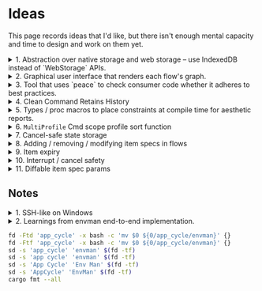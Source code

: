 # Ideas

This page records ideas that I'd like, but there isn't enough mental capacity and time to design and work on them yet.

<details>
<summary>1. Abstraction over native storage and web storage &ndash; use IndexedDB instead of `WebStorage` APIs.</summary>
<div>
</div>
</details>

<details>
<summary>2. Graphical user interface that renders each flow's graph.</summary>
<div>

1. Each item spec is a node.
2. User can select which nodes to run &ndash; these may be a subset of the flow.
3. User can select beginning and ending nodes &ndash; and these can be in reverse order.

    <!--  -->

**Note:** Graphviz is compiled to WASM and published by [hpcc-systems/hpcc-js-wasm](https://github.com/hpcc-systems/hpcc-js-wasm). May be able to use that to render.

[graphviz-visual-editor](https://github.com/magjac/graphviz-visual-editor) is a library that allows basic editing of a graphviz graph. It's not yet developed to a point that is intuitive for users.

</div>
</details>

<details>
<summary>3. Tool that uses `peace` to check consumer code whether it adheres to best practices.</summary>
<div>
</div>
</details>
<details>
<summary>4. Clean Command Retains History</summary>
<div>

End users may want to see what was previously deployed.

If we retain a `${profile}/.history` directory with all previous execution information, it allows:

* Re-attempting clean up.
* Reporting on what was cleaned up.
* Computing costs of all executions

Perhaps we should make the API be, on `visit`, return a list of identifiers for things to clean up.

</div>
</details>
<details>
<summary>5. Types / proc macros to place constraints at compile time for aesthetic reports.</summary>
<div>

* short summary sentences
* 2 ~ 3 sentence paragraphs / word limit


```rust
/// An ID
#[derive(Clone, Debug, PartialEq, Eq)]
pub struct Id<'s>(Cow<'s, str>);

/// Single line description, hard limit of 200 characters.
#[derive(Clone, Debug, PartialEq, Eq)]
pub struct DescShort<'s>(Cow<'s, str>);
```

</div>
</details>
<details>
<summary>6. <code>MultiProfile</code> Cmd scope profile sort function</summary>
<div>

Users may want to sort profiles in the profile directory differently to their alphabetical / lexicographical sorting.

This may be dependent on profile params &ndash; sort env based on env type, last execution time &ndash; profile history.

</div>
</details>

<details>
<summary>7. Cancel-safe state storage</summary>
<div>

When an item spec ensure does multiple writes, there is a possibility of not all of those writes occur during execution:

* user interrupts the execution.
* internet connection drops.
* machine loses power.

In the last case, we cannot safely write state to disk, so a `StateCurrent` discover is needed to bring `StatesSaved` up to date. However, the previous two cases, it is possible for `ItemSpec`s to return `State` that has been partially ensured, without making any further outgoing calls -- i.e. infer `StatesEnsured` based on the successful writes so far.

Note that this places a burden on the `ItemSpec` implementor to return the partial state ensured (which may conflict with keeping the `State` simple), as well as make the `ApplyFns::exec` return value more complex.

The trade off may not be worthwhile.

</div>
</details>

<details>
<summary>8. Adding / removing / modifying item specs in flows</summary>
<div>

Implementors may add/remove/modify item specs in flows.

Peace needs to be designed such that these changes do not cause already-existent flows to not be loadable, i.e. when:

* `states_*.yaml` contains state for which an item spec no longer exists in the flow.
* `states_*.yaml` does not contain state for an item spec that is newly added to the flow.
* `states_*.yaml` contains state whose fields are different to a new version of an item spec.

    This one can be addressed by having `State` be an enum, with versioned variants.

</div>
</details>

<details>
<summary>9. Item expiry</summary>
<div>

For items that cost, it is useful to have an expiry time that causes it to be deleted.

* This would have to be supported by the service that hosts the item.
* There should be a way to notify the user of items that are about to expire.
* There should also be a way to extend the item expiry times easily.

</div>
</details>

<details>
<summary>10. Interrupt / cancel safety</summary>
<div>

The [`tokio-graceful-shutdown`] library can be used to introduce interrupt safety into item spec executions. This is particularly useful for write functions.

See the [`is_shutdown_requested`] method in particular.

[`tokio-graceful-shutdown`]: https://github.com/Finomnis/tokio-graceful-shutdown
[`is_shutdown_requested`]: https://docs.rs/tokio-graceful-shutdown/latest/tokio_graceful_shutdown/struct.SubsystemHandle.html#method.is_shutdown_requested

</div>
</details>

<details>
<summary>11. Diffable item spec params</summary>
<div>

`DiffCmd` originally was written to diff the current and desired states. However, with the second use case of "diff states between two profiles", it is also apparent that other related functionality is useful:

* Diff profile params / flow params.
* Diff item spec params between profiles for a given flow.

Because of diffable params, and [#94], the `ItemSpec` should likely have:

* `type Params: ItemSpecParams + Serialize + DeserializeOwned`.
* feature gated `fn item_spec_params_diff(..)`.

`fn item_spec_params_diff(..)` should likely have a similar signature to `fn state_diff(..)`, whereby if one uses  `XData<'_>`, the other should as well for consistency:

* For `MultiProfileSingleFlow` commands, a diff for item spec params which contains a referential value (e.g. "use the `some_predecessor.ip_address()`") may(?) need information about `some_predecessor` through `Resources` / `Data`.

We should work out the design of that before settling on what `state_diff` and `item_spec_params_diff`'s function parameters will be. See **Design Thoughts** on [#94] for how it may look like.

</div>
</details>


## Notes

<details>
<summary>1. SSH-like on Windows</summary>
<div>

* psexec
* [Windows powershell and WinRM](https://stackoverflow.com/questions/10237083/how-to-programmatically-remotely-execute-a-program-in-ec2-windows-instance/13284313#13284313)

</div>
</details>

<details>
<summary>2. Learnings from envman end-to-end implementation.</summary>
<div>

1. Referential lookup of values in state / item spec params. ([#94])
2. AWS SDK is not WASM ready -- includes `mio` unconditionally through `tokio` (calls UDP). ([aws-sdk-rust#59])
3. AWS SDK does not always include error detail -- S3 `head_object`. ([aws-sdk-rust#227])
4. Progress output should enable-able for state current / desired discover / clean functions.
5. Flow params are annoying to register every time we add another item spec. Maybe split end user provided params from item spec params.
6. Blank item spec needs a lot of rework to be easier to implement an item spec. ([67], [#96])
7. For `ApplyCmd`, collect `StateCurrent`, `StateDesired`, `StateDiff` in execution report.
8. AWS errors' `code` and `message` should be shown to the user.
9. Progress limit should not be returned in `ApplyFns::check`, but sent through `progress_sender.limit(ProgressLimit)`. This simplifies `check`, and allows state current/desired discovery to set the limits easily.
10. Consolidate `StatesDiscoverCmd` and `ApplyCmd`, so the outcome of a command is generic. Maybe use a trait and structs, instead of enum variants and hardcoded inlined functions, so that it is extendable.
11. Add an `ListKeysAligned` presentable type so `Presenter`s can align keys of a list dynamically.
12. Remove the `peace_cfg::State` type.
13. Contextual presentable strings, for states and diffs.

    What command is this called for:

    - state current: "is .."
    - state desired: "should be .."
    - diff between current and desired: "will change from .. to .."
    - diff between current and cleaned: "will change from .. to .."
    - diff between two profiles' current states: : "left is .., right is .."

    Maybe we don't burden the presenter implementation, but Peace will insert the contextual words

14. Easy API functions for diffing -- current vs desired, between profiles' current states.
15. What about diffing states of different state versions?

    Maybe this is already taken care of -- `state_diff` is already passed in both `State`s, so implementors had to manage it already.

16. Rename `StatesSaved`, because we may need to distinguish between `StatesCurrentSaved`, `StatesDesiredSaved`.



[#67]: https://github.com/azriel91/peace/issues/67
[#94]: https://github.com/azriel91/peace/issues/94
[#96]: https://github.com/azriel91/peace/issues/96
[aws-sdk-rust#59]: https://github.com/awslabs/aws-sdk-rust/issues/59
[aws-sdk-rust#227]: https://github.com/awslabs/aws-sdk-rust/issues/227

</div>
</details>


```bash
fd -Ftd 'app_cycle' -x bash -c 'mv $0 ${0/app_cycle/envman}' {}
fd -Ftf 'app_cycle' -x bash -c 'mv $0 ${0/app_cycle/envman}' {}
sd -s 'app_cycle' 'envman' $(fd -tf)
sd -s 'app cycle' 'envman' $(fd -tf)
sd -s 'App Cycle' 'Env Man' $(fd -tf)
sd -s 'AppCycle' 'EnvMan' $(fd -tf)
cargo fmt --all
```

